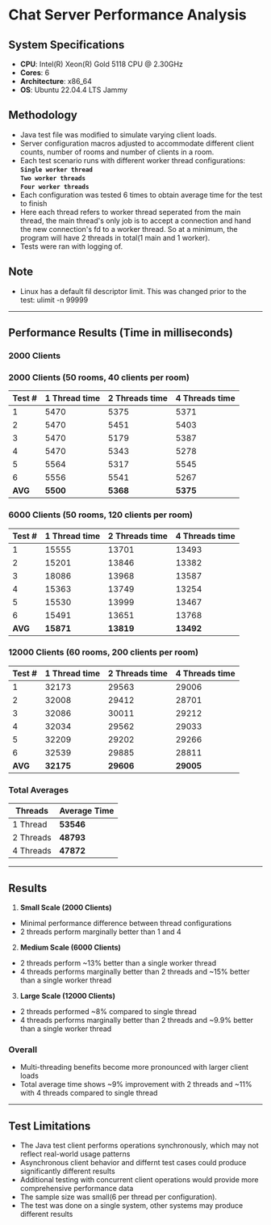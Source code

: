 # Chat Server Performance Analysis

## System Specifications

- **CPU**: Intel(R) Xeon(R) Gold 5118 CPU @ 2.30GHz
- **Cores**: 6
- **Architecture**: x86_64
- **OS**: Ubuntu 22.04.4 LTS Jammy

## Methodology

- Java test file was modified to simulate varying client loads.
- Server configuration macros adjusted to accommodate different client counts, number of rooms and
  number of clients in a room.
- Each test scenario runs with different worker thread configurations:
  **`Single worker thread`**  
  **`Two worker threads`**  
  **`Four worker threads`**
- Each configuration was tested 6 times to obtain average time for the test to finish
- Here each thread refers to worker thread seperated from the main thread, the main thread's only
  job is to accept a connection and hand the new connection's fd to a worker thread. So at a
  minimum, the program will have 2 threads in total(1 main and 1 worker).
- Tests were ran with logging of.


## Note

- Linux has a default fil descriptor limit. This was changed prior to the test: ulimit -n 99999

---

## Performance Results (Time in milliseconds)

### 2000 Clients

### 2000 Clients (50 rooms, 40 clients per room)

| Test #  | 1 Thread time | 2 Threads time | 4 Threads time |
|---------|---------------|----------------|----------------|
| 1       | 5470          | 5375           | 5371           |
| 2       | 5470          | 5451           | 5403           |
| 3       | 5470          | 5179           | 5387           |
| 4       | 5470          | 5343           | 5278           |
| 5       | 5564          | 5317           | 5545           |
| 6       | 5556          | 5541           | 5267           |
| **AVG** | **5500**      | **5368**       | **5375**       |

### 6000 Clients (50 rooms, 120 clients per room)

| Test #  | 1 Thread time | 2 Threads time | 4 Threads time |
|---------|---------------|----------------|----------------|
| 1       | 15555         | 13701          | 13493          |
| 2       | 15201         | 13846          | 13382          |
| 3       | 18086         | 13968          | 13587          |
| 4       | 15363         | 13749          | 13254          |
| 5       | 15530         | 13999          | 13467          |
| 6       | 15491         | 13651          | 13768          |
| **AVG** | **15871**     | **13819**      | **13492**      |

### 12000 Clients (60 rooms, 200 clients per room)

| Test #  | 1 Thread time | 2 Threads time | 4 Threads time |
|---------|---------------|----------------|----------------|
| 1       | 32173         | 29563          | 29006          |
| 2       | 32008         | 29412          | 28701          |
| 3       | 32086         | 30011          | 29212          |
| 4       | 32034         | 29562          | 29033          |
| 5       | 32209         | 29202          | 29266          |
| 6       | 32539         | 29885          | 28811          |
| **AVG** | **32175**     | **29606**      | **29005**      |

### Total Averages

| Threads   | Average Time |
|-----------|--------------|
| 1 Thread  | **53546**    |
| 2 Threads | **48793**    |
| 4 Threads | **47872**    |

---

## Results

1. **Small Scale (2000 Clients)**

- Minimal performance difference between thread configurations
- 2 threads perform marginally better than 1 and 4

2. **Medium Scale (6000 Clients)**

- 2 threads perform ~13% better than a single worker thread
- 4 threads performs marginally better than 2 threads and ~15% better than a single worker thread

3. **Large Scale (12000 Clients)**

- 2 threads performed ~8% compared to single thread
- 4 threads performs marginally better than 2 threads and ~9.9% better than a single worker thread

### Overall

- Multi-threading benefits become more pronounced with larger client loads
- Total average time shows ~9% improvement with 2 threads and ~11% with 4 threads compared to single
  thread

---

## Test Limitations

- The Java test client performs operations synchronously, which may not reflect real-world usage
  patterns
- Asynchronous client behavior and differnt test cases could produce significantly different results
- Additional testing with concurrent client operations would provide more comprehensive
  performance data
- The sample size was small(6 per thread per configuration).
- The test was done on a single system, other systems may produce different results
